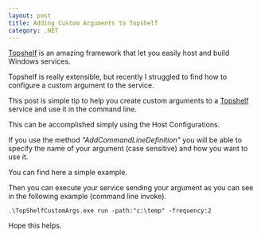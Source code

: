 ```yaml
---
layout: post
title: Adding Custom Arguments to Topshelf 
category: .NET
---
```



[Topshelf](http://topshelf-project.com/) is an amazing framework that let you easily host and build Windows services.
 
Topshelf is really extensible, but recently I struggled to find how to configure a custom argument to the service.

This post is simple tip to help you create custom arguments to a [Topshelf](http://topshelf-project.com/) service and use it in the command line. 

<!--excerpt-->

This can be accomplished simply using the Host Configurations.

If you use the method *"AddCommandLineDefinition"* you will be able to specify the name of your argument (case sensitive) and how you want to use it.

You can find here a simple example.

<script src="https://gist.github.com/gsferreira/615526c3b10fbefcc49caaa4dafed57e.js"></script>

Then you can execute your service sending your argument as you can see in the following example (command line invoke).
	
	.\TopShelfCustomArgs.exe run -path:"c:\temp" -frequency:2 

Hope this helps.
